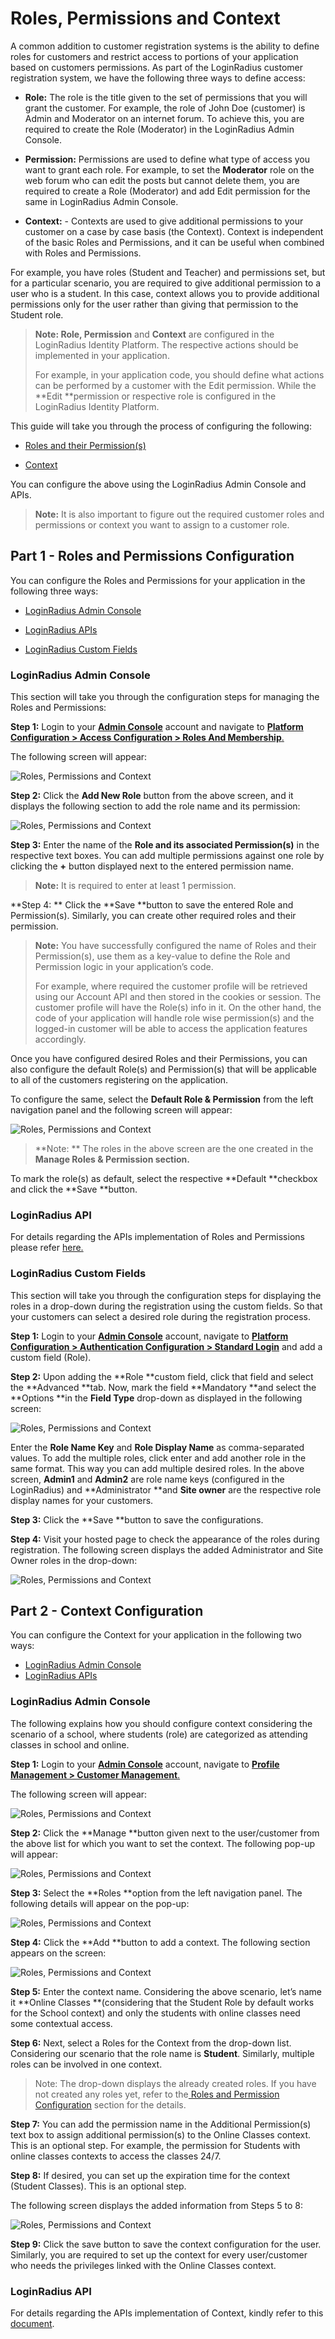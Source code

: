 
# Roles, Permissions and Context

A common addition to customer registration systems is the ability to define roles for customers and restrict access to portions of your application based on customers permissions. As part of the LoginRadius customer registration system, we have the following three ways to define access:    

- **Role:** The role is the title given to the set of permissions that you will grant the customer. For example, the role of John Doe (customer) is Admin and Moderator on an internet forum. To achieve this, you are required to create the Role (Moderator) in the LoginRadius Admin Console.

- **Permission:** Permissions are used to define what type of access you want to grant each role. For example, to set the **Moderator** role on the web forum who can edit the posts but cannot delete them, you are required to create a Role (Moderator) and add Edit permission for the same in LoginRadius Admin Console.

- **Context:** -   Contexts are used to give additional permissions to your customer on a case by case basis (the Context). Context is independent of the basic Roles and Permissions, and it can be useful when combined with Roles and Permissions.

For example, you have roles (Student and Teacher) and permissions set, but for a particular scenario, you are required to give additional permission to a user who is a student. In this case, context allows you to provide additional permissions only for the user rather than giving that permission to the Student role.


> **Note: Role, Permission** and **Context** are configured in the LoginRadius Identity Platform. The respective actions should be implemented in your application.
>
> For example, in your application code, you should define what actions can be performed by a customer with the Edit permission. While the **Edit **permission or respective role is configured in the LoginRadius Identity Platform.

This guide will take you through the process of configuring the following:

- [Roles and their Permission(s)](#partrolesandpermissionsconfiguration0)

- [Context](#partcontextconfiguration4)

You can configure the above using the LoginRadius Admin Console and APIs.

> **Note:** It is also important to figure out the required customer roles and permissions or context you want to assign to a customer role.

## Part 1 - Roles and Permissions Configuration  

You can configure the Roles and Permissions for your application in the following three ways:

- [LoginRadius Admin Console](#loginradiusadminconsole1)

- [LoginRadius APIs](#loginradiusapi2)

- [LoginRadius Custom Fields](#loginradiuscustomfields3)

### LoginRadius Admin Console

This section will take you through the configuration steps for managing the Roles and Permissions:

**Step 1:** Login to your <a href = https://adminconsole.loginradius.com/ target=_blank>**Admin Console**</a> account and navigate to <a href = https://adminconsole.loginradius.com/platform-configuration/access-configuration/roles-and-membership/manage-roles-permissions target=_blank>**Platform Configuration > Access Configuration > Roles And Membership**.</a>

The following screen will appear:

![Roles, Permissions and Context](https://apidocs.lrcontent.com/images/rpc1_217005e7f504f63d201.95688594.png "Roles, Permissions and Context")

**Step 2:** Click the **Add New Role** button from the above screen, and it displays the following section to add the role name and its permission:

![Roles, Permissions and Context](https://apidocs.lrcontent.com/images/rpc2_271725e7f510816a9b7.08391364.png "Roles, Permissions and Context")

**Step 3:** Enter the name of the **Role **and its associated** Permission(s)** in the respective text boxes. You can add multiple permissions against one role by clicking the **+** button displayed next to the entered permission name.

> **Note:** It is required to enter at least 1 permission.

**Step 4: ** Click the **Save **button to save the entered Role and Permission(s). Similarly, you can create other required roles and their permission.

>**Note:** You have successfully configured the name of Roles and their Permission(s), use them as a key-value to define the Role and Permission logic in your application’s code.
>
> For example, where required the customer profile will be retrieved using our Account API and then stored in the cookies or session. The customer profile will have the Role(s) info in it. On the other hand, the code of your application will handle role wise permission(s) and the logged-in customer will be able to access the application features accordingly.

Once you have configured desired Roles and their Permissions, you can also configure the default Role(s) and Permission(s) that will be applicable to all of the customers registering on the application. 

To configure the same, select the **Default Role & Permission** from the left navigation panel and the following screen will appear:

![Roles, Permissions and Context](https://apidocs.lrcontent.com/images/rp1_90505e85045650cd89.90661248.png "Roles, Permissions and Context")

> **Note: ** The roles in the above screen are the one created in the **Manage Roles & Permission section.**

To mark the role(s) as default, select the respective **Default **checkbox and click the **Save **button.

### LoginRadius API

For details regarding the APIs implementation of Roles and Permissions please refer [here.](https://www.loginradius.com/legacy/docs/api/v2/customer-identity-api/roles-management/overview/#loginradiusapiusageforrolesandpermissions5)


### LoginRadius Custom Fields

This section will take you through the configuration steps for displaying the roles in a drop-down during the registration using the custom fields. So that your customers can select a desired role during the registration process.

**Step 1:** Login to your <a href = https://adminconsole.loginradius.com/ target=_blank>**Admin Console**</a> account, navigate to <a href = https://adminconsole.loginradius.com/platform-configuration/authentication-configuration/standard-login/data-schema target=_blank>**Platform Configuration > Authentication Configuration > Standard Login**</a> and add a custom field (Role).

**Step 2:** Upon adding the **Role **custom field, click that field and select the **Advanced **tab. Now, mark the field **Mandatory **and select the **Options **in the **Field Type** drop-down as displayed in the following screen:

![Roles, Permissions and Context](https://apidocs.lrcontent.com/images/rpc4_103185e7f55fb4d30f4.59200668.png "Roles, Permissions and Context")

Enter the **Role Name Key** and **Role Display Name** as comma-separated values. To add the multiple roles, click enter and add another role in the same format. This way you can add multiple desired roles.
In the above screen, **Admin1** and **Admin2** are role name keys (configured in the LoginRadius) and **Administrator **and **Site owner** are the respective role display names for your customers.

**Step 3:** Click the **Save **button to save the configurations.

**Step 4:** Visit your hosted page to check the appearance of the roles during registration. The following screen displays the added Administrator and Site Owner roles in the drop-down:

![Roles, Permissions and Context](https://apidocs.lrcontent.com/images/rpc5_141265e7f56a9205bc8.54345594.png "Roles, Permissions and Context")
  

## Part 2 - Context Configuration

You can configure the Context for your application in the following two ways:

- [LoginRadius Admin Console](#loginradiusadminconsole5)
- [LoginRadius APIs](#loginradiusapi6)

### LoginRadius Admin Console

The following explains how you should configure context considering the scenario of a school, where students (role) are categorized as attending classes in school and online.

**Step 1:** Login to your <a href = https://adminconsole.loginradius.com/ target=_blank>**Admin Console**</a> account, navigate to <a href = https://adminconsole.loginradius.com/profile-management/customer-management/search-customers target=_blank>**Profile Management > Customer Management**.</a>

The following screen will appear:

![Roles, Permissions and Context](https://apidocs.lrcontent.com/images/rpc6_253185e7f580a192e04.25951689.png "Roles, Permissions and Context")

**Step 2:** Click the **Manage **button given next to the user/customer from the above list for which you want to set the context. The following pop-up will appear:

![Roles, Permissions and Context](https://apidocs.lrcontent.com/images/rpc7_66885e7f588c7d9425.97192040.png "Roles, Permissions and Context")

**Step 3:** Select the **Roles **option from the left navigation panel. The following details will appear on the pop-up:

![Roles, Permissions and Context](https://apidocs.lrcontent.com/images/rpc8_151025e7f58f4236777.12816880.png "Roles, Permissions and Context")

**Step 4:** Click the **Add **button to add a context. The following section appears on the screen:

![Roles, Permissions and Context](https://apidocs.lrcontent.com/images/rpc9_255245e7f592c18ad55.19503011.png "Roles, Permissions and Context")
 

**Step 5:** Enter the context name. Considering the above scenario, let’s name it **Online Classes **(considering that the Student Role by default works for the School context) and only the students with online classes need some contextual access.  

**Step 6:** Next, select a Roles for the Context from the drop-down list. Considering our scenario that the role name is **Student**. Similarly, multiple roles can be involved in one context.

> Note: The drop-down displays the already created roles. If you have not created any roles yet, refer to the[ Roles and Permission Configuration](#loginradiusadminconsole1) section for the details.

**Step 7:** You can add the permission name in the Additional Permission(s) text box to assign additional permission(s) to the Online Classes context. This is an optional step. For example, the permission for Students with online classes contexts to access the classes 24/7.

**Step 8:** If desired, you can set up the expiration time for the context (Student Classes). This is an optional step.

The following screen displays the added information from Steps 5 to 8:


![Roles, Permissions and Context](https://apidocs.lrcontent.com/images/rpc10_273485e7f5a4847e2d0.34179477.png "Roles, Permissions and Context")

**Step 9:** Click the save button to save the context configuration for the user. Similarly, you are required to set up the context for every user/customer who needs the privileges linked with the Online Classes context.

### LoginRadius API  

For details regarding the APIs implementation of Context, kindly refer to this [document](https://www.loginradius.com/legacy/docs/api/v2/customer-identity-api/roles-management/overview/#loginradiusapiusageforcontext6).
